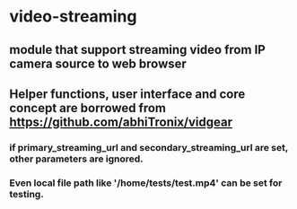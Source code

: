 # video-streaming
## module that support streaming video from IP camera source to web browser

## Helper functions, user interface and core concept are borrowed from https://github.com/abhiTronix/vidgear


### if primary_streaming_url and secondary_streaming_url are set, other parameters are ignored.
### Even local file path like '/home/tests/test.mp4' can be set for testing.
